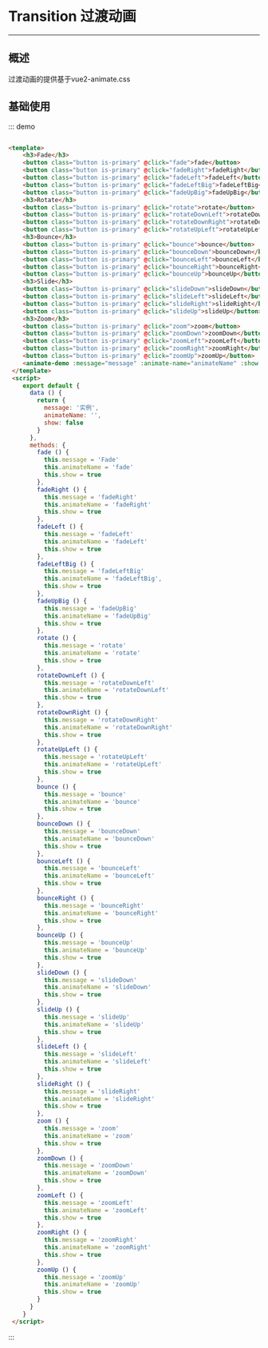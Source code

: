 <style>
    .temp-list {
        width: 250px;
        border: 1px solid #ddd;
        padding: 0;
    }
    .temp-list li {
        list-style: none;
        padding: 5px;
        border-bottom: 1px solid #ddd;
    }
    .pullRight {
        float: right;
    }
</style>
# Transition 过渡动画
----
## 概述
过渡动画的提供基于vue2-animate.css
## 基础使用
<div class="demo-block">
 <template>
    <h3>Fade</h3>
    <button class="button is-primary" @click="fade">fade</button>
    <button class="button is-primary" @click="fadeRight">fadeRight</button>
    <button class="button is-primary" @click="fadeLeft">fadeLeft</button>
    <button class="button is-primary" @click="fadeLeftBig">fadeLeftBig</button>
    <button class="button is-primary" @click="fadeUpBig">fadeUpBig</button>
    <h3>Rotate</h3>
    <button class="button is-primary" @click="rotate">rotate</button>
    <button class="button is-primary" @click="rotateDownLeft">rotateDownLeft</button>
    <button class="button is-primary" @click="rotateDownRight">rotateDownRight</button>
    <button class="button is-primary" @click="rotateUpLeft">rotateUpLeft</button>
    <h3>Bounce</h3>
    <button class="button is-primary" @click="bounce">bounce</button>
    <button class="button is-primary" @click="bounceDown">bounceDown</button>
    <button class="button is-primary" @click="bounceLeft">bounceLeft</button>
    <button class="button is-primary" @click="bounceRight">bounceRight</button>
    <button class="button is-primary" @click="bounceUp">bounceUp</button>
    <h3>Slide</h3>
    <button class="button is-primary" @click="slideDown">slideDown</button>
    <button class="button is-primary" @click="slideLeft">slideLeft</button>
    <button class="button is-primary" @click="slideRight">slideRight</button>
    <button class="button is-primary" @click="slideUp">slideUp</button>
    <h3>Zoom</h3>
    <button class="button is-primary" @click="zoom">zoom</button>
    <button class="button is-primary" @click="zoomDown">zoomDown</button>
    <button class="button is-primary" @click="zoomLeft">zoomLeft</button>
    <button class="button is-primary" @click="zoomRight">zoomRight</button>
    <button class="button is-primary" @click="zoomUp">zoomUp</button>
    <animate-demo :message="message" :animate-name="animateName" :show.sync="show"></animate-demo>
 </template>
 <script>
    export default {
      data () {
        return {
          message: '实例',
          animateName: '',
          show: false
        }
      },
      methods: {
        fade () {
          this.message = 'Fade'
          this.animateName = 'fade'
          this.show = true
        },
        fadeRight () {
          this.message = 'fadeRight'
          this.animateName = 'fadeRight'
          this.show = true
        },
        fadeLeft () {
          this.message = 'fadeLeft'
          this.animateName = 'fadeLeft'
          this.show = true
        },
        fadeLeftBig () {
          this.message = 'fadeLeftBig'
          this.animateName = 'fadeLeftBig',
          this.show = true
        },
        fadeUpBig () {
          this.message = 'fadeUpBig'
          this.animateName = 'fadeUpBig'
          this.show = true
        },
        rotate () {
          this.message = 'rotate'
          this.animateName = 'rotate'
          this.show = true
        },
        rotateDownLeft () {
          this.message = 'rotateDownLeft'
          this.animateName = 'rotateDownLeft'
          this.show = true
        },
        rotateDownRight () {
          this.message = 'rotateDownRight'
          this.animateName = 'rotateDownRight'
          this.show = true
        },
        rotateUpLeft () {
          this.message = 'rotateUpLeft'
          this.animateName = 'rotateUpLeft'
          this.show = true
        },
        bounce () {
          this.message = 'bounce'
          this.animateName = 'bounce'
          this.show = true
        },
        bounceDown () {
          this.message = 'bounceDown'
          this.animateName = 'bounceDown'
          this.show = true
        },
        bounceLeft () {
          this.message = 'bounceLeft'
          this.animateName = 'bounceLeft'
          this.show = true
        },
        bounceRight () {
          this.message = 'bounceRight'
          this.animateName = 'bounceRight'
          this.show = true
        },
        bounceUp () {
          this.message = 'bounceUp'
          this.animateName = 'bounceUp'
          this.show = true
        },
        slideDown () {
          this.message = 'slideDown'
          this.animateName = 'slideDown'
          this.show = true
        },
        slideUp () {
          this.message = 'slideUp'
          this.animateName = 'slideUp'
          this.show = true
        },
        slideLeft () {
          this.message = 'slideLeft'
          this.animateName = 'slideLeft'
          this.show = true
        },
        slideRight () {
          this.message = 'slideRight'
          this.animateName = 'slideRight'
          this.show = true
        },
        zoom () {
          this.message = 'zoom'
          this.animateName = 'zoom'
          this.show = true
        },
        zoomDown () {
          this.message = 'zoomDown'
          this.animateName = 'zoomDown'
          this.show = true
        },
        zoomLeft () {
          this.message = 'zoomLeft'
          this.animateName = 'zoomLeft'
          this.show = true
        },
        zoomRight () {
          this.message = 'zoomRight'
          this.animateName = 'zoomRight'
          this.show = true
        },
        zoomUp () {
          this.message = 'zoomUp'
          this.animateName = 'zoomUp'
          this.show = true
        }
      }
    }
 </script>
</div>

::: demo
```html

<template>
    <h3>Fade</h3>
    <button class="button is-primary" @click="fade">fade</button>
    <button class="button is-primary" @click="fadeRight">fadeRight</button>
    <button class="button is-primary" @click="fadeLeft">fadeLeft</button>
    <button class="button is-primary" @click="fadeLeftBig">fadeLeftBig</button>
    <button class="button is-primary" @click="fadeUpBig">fadeUpBig</button>
    <h3>Rotate</h3>
    <button class="button is-primary" @click="rotate">rotate</button>
    <button class="button is-primary" @click="rotateDownLeft">rotateDownLeft</button>
    <button class="button is-primary" @click="rotateDownRight">rotateDownRight</button>
    <button class="button is-primary" @click="rotateUpLeft">rotateUpLeft</button>
    <h3>Bounce</h3>
    <button class="button is-primary" @click="bounce">bounce</button>
    <button class="button is-primary" @click="bounceDown">bounceDown</button>
    <button class="button is-primary" @click="bounceLeft">bounceLeft</button>
    <button class="button is-primary" @click="bounceRight">bounceRight</button>
    <button class="button is-primary" @click="bounceUp">bounceUp</button>
    <h3>Slide</h3>
    <button class="button is-primary" @click="slideDown">slideDown</button>
    <button class="button is-primary" @click="slideLeft">slideLeft</button>
    <button class="button is-primary" @click="slideRight">slideRight</button>
    <button class="button is-primary" @click="slideUp">slideUp</button>
    <h3>Zoom</h3>
    <button class="button is-primary" @click="zoom">zoom</button>
    <button class="button is-primary" @click="zoomDown">zoomDown</button>
    <button class="button is-primary" @click="zoomLeft">zoomLeft</button>
    <button class="button is-primary" @click="zoomRight">zoomRight</button>
    <button class="button is-primary" @click="zoomUp">zoomUp</button>
    <animate-demo :message="message" :animate-name="animateName" :show.sync="show"></animate-demo>
 </template>
 <script>
    export default {
      data () {
        return {
          message: '实例',
          animateName: '',
          show: false
        }
      },
      methods: {
        fade () {
          this.message = 'Fade'
          this.animateName = 'fade'
          this.show = true
        },
        fadeRight () {
          this.message = 'fadeRight'
          this.animateName = 'fadeRight'
          this.show = true
        },
        fadeLeft () {
          this.message = 'fadeLeft'
          this.animateName = 'fadeLeft'
          this.show = true
        },
        fadeLeftBig () {
          this.message = 'fadeLeftBig'
          this.animateName = 'fadeLeftBig',
          this.show = true
        },
        fadeUpBig () {
          this.message = 'fadeUpBig'
          this.animateName = 'fadeUpBig'
          this.show = true
        },
        rotate () {
          this.message = 'rotate'
          this.animateName = 'rotate'
          this.show = true
        },
        rotateDownLeft () {
          this.message = 'rotateDownLeft'
          this.animateName = 'rotateDownLeft'
          this.show = true
        },
        rotateDownRight () {
          this.message = 'rotateDownRight'
          this.animateName = 'rotateDownRight'
          this.show = true
        },
        rotateUpLeft () {
          this.message = 'rotateUpLeft'
          this.animateName = 'rotateUpLeft'
          this.show = true
        },
        bounce () {
          this.message = 'bounce'
          this.animateName = 'bounce'
          this.show = true
        },
        bounceDown () {
          this.message = 'bounceDown'
          this.animateName = 'bounceDown'
          this.show = true
        },
        bounceLeft () {
          this.message = 'bounceLeft'
          this.animateName = 'bounceLeft'
          this.show = true
        },
        bounceRight () {
          this.message = 'bounceRight'
          this.animateName = 'bounceRight'
          this.show = true
        },
        bounceUp () {
          this.message = 'bounceUp'
          this.animateName = 'bounceUp'
          this.show = true
        },
        slideDown () {
          this.message = 'slideDown'
          this.animateName = 'slideDown'
          this.show = true
        },
        slideUp () {
          this.message = 'slideUp'
          this.animateName = 'slideUp'
          this.show = true
        },
        slideLeft () {
          this.message = 'slideLeft'
          this.animateName = 'slideLeft'
          this.show = true
        },
        slideRight () {
          this.message = 'slideRight'
          this.animateName = 'slideRight'
          this.show = true
        },
        zoom () {
          this.message = 'zoom'
          this.animateName = 'zoom'
          this.show = true
        },
        zoomDown () {
          this.message = 'zoomDown'
          this.animateName = 'zoomDown'
          this.show = true
        },
        zoomLeft () {
          this.message = 'zoomLeft'
          this.animateName = 'zoomLeft'
          this.show = true
        },
        zoomRight () {
          this.message = 'zoomRight'
          this.animateName = 'zoomRight'
          this.show = true
        },
        zoomUp () {
          this.message = 'zoomUp'
          this.animateName = 'zoomUp'
          this.show = true
        }
      }
    }
 </script>

```
:::
